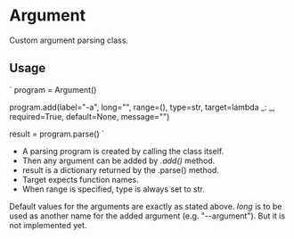 # Argument

Custom argument parsing class.

## Usage

`
program = Argument()

program.add(label="-a", long="", range=(), type=str, target=lambda _: _, required=True, default=None, message="")

result = program.parse()
`

- A parsing program is created by calling the class itself.
- Then any argument can be added by _.add()_ method.
- result is a dictionary returned by the .parse() method.
- Target expects function names.
- When range is specified, type is always set to str.

Default values for the arguments are exactly as stated above.
_long_ is to be used as another name for the added argument
(e.g. "--argument"). But it is not implemented yet.
